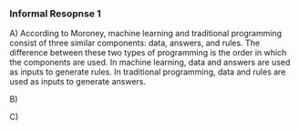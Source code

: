 ### Informal Resopnse 1

A) According to Moroney, machine learning and traditional programming consist of three similar components: data, answers, and rules. The difference between these two types of 
programming is the order in which the components are used. In machine learning, data and answers are used as inputs to generate rules. In traditional programming, data and rules
are used as inputs to generate answers.

B)

C)

